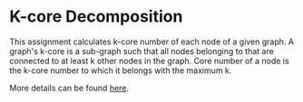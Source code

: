 # K-core Decomposition
This assignment calculates k-core number of each node of a given graph. A graph's k-core is a sub-graph such that all nodes belonging to that are connected to at least k other nodes in the graph. Core number of a node is the k-core number to which it belongs with the maximum k.

More details can be found [here](https://github.com/dmst-algorithms-course/assignment-2019-1/blob/master/assignment_2019_1.ipynb).
